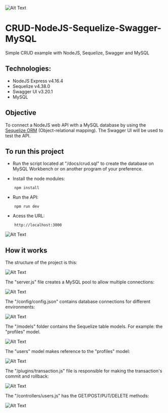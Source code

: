 ![Alt Text](/docs/titulo.JPG)

# CRUD-NodeJS-Sequelize-Swagger-MySQL

Simple CRUD example with NodeJS, Sequelize, Swagger and MySQL

## Technologies:

- NodeJS Express v4.16.4
- Sequelize v4.38.0
- Swagger UI v3.20.1
- MySQL

## Objective

To connect a NodeJS web API with a MySQL database by using the [Sequelize ORM](https://sequelize.org/) (Object-relational mapping). The Swagger UI will be used to test the API.

## To run this project

- Run the script located at "/docs/crud.sql" to create the database on MySQL Workbench or on another program of your preference.

- Install the node modules:

```batch
    npm install
```

- Run the API:

```batch
    npm run dev
```

- Acess the URL:

```batch
    http://localhost:3000
```

![Alt Text](/docs/swagger.JPG)

## How it works

The structure of the project is this:

![Alt Text](/docs/node01.JPG)

The "server.js" file creates a MySQL pool to allow multiple connections:

![Alt Text](/docs/node02.JPG)

The "/config/config.json" contains database connections for different environments:

![Alt Text](/docs/node03.JPG)

The "/models" folder contains the Sequelize table models. For example: the "profiles" model.

![Alt Text](/docs/node04.JPG)

The "users" model makes reference to the "profiles" model:

![Alt Text](/docs/node05.JPG)

The "/plugins/transaction.js" file is responsible for making the transaction's commit and rollback:

![Alt Text](/docs/node06.JPG)

The "/controllers/users.js" has the GET/POST/PUT/DELETE methods:

![Alt Text](/docs/node07.JPG)
